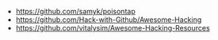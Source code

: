 - https://github.com/samyk/poisontap
- https://github.com/Hack-with-Github/Awesome-Hacking
- https://github.com/vitalysim/Awesome-Hacking-Resources
